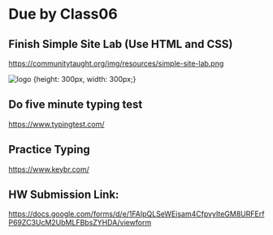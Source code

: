 # Due by Class06

## Finish Simple Site Lab (Use HTML and CSS)

https://communitytaught.org/img/resources/simple-site-lab.png

![logo](https://user-images.githubusercontent.com/42125735/230151037-ce9ef9ac-1a06-4460-9017-cee66d9a18b5.png) {height: 300px, width: 300px;}

## Do five minute typing test

https://www.typingtest.com/

## Practice Typing

https://www.keybr.com/

##  HW Submission Link:

https://docs.google.com/forms/d/e/1FAIpQLSeWEisam4CfpvyIteGM8URFErfP69ZC3UcM2UbMLFBbsZYHDA/viewform
